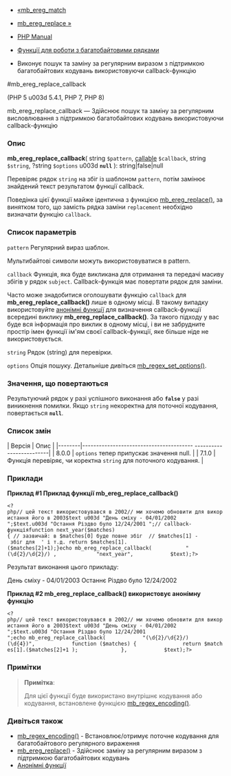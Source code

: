 - [«mb_ereg_match](function.mb-ereg-match.md)
- [mb_ereg_replace »](function.mb-ereg-replace.md)

- [PHP Manual](index.md)
- [Функції для роботи з багатобайтовими рядками](ref.mbstring.md)
- Виконує пошук та заміну за регулярним виразом з підтримкою
багатобайтових кодувань використовуючи callback-функцію

#mb_ereg_replace_callback

(PHP 5 u003d 5.4.1, PHP 7, PHP 8)

mb_ereg_replace_callback — Здійснює пошук та заміну за регулярним
висловлювання з підтримкою багатобайтових кодувань використовуючи
callback-функцію

### Опис

**mb_ereg_replace_callback**(
string `$pattern`,
[callable](language.types.callable.md) `$callback`,
string `$string`,
?string `$options` u003d **`null`**
): string\|false\|null

Перевіряє рядок `string` на збіг із шаблоном `pattern`, потім
замінює знайдений текст результатом функції callback.

Поведінка цієї функції майже ідентична з функцією
[mb_ereg_replace()](function.mb-ereg-replace.md), за винятком того,
що замість рядка заміни `replacement` необхідно визначати функцію
`callback`.

### Список параметрів

`pattern`
Регулярний вираз шаблон.

Мультибайтові символи можуть використовуватися в pattern.

`callback`
Функція, яка буде викликана для отримання та передачі масиву
збігів у рядок `subject`. Callback-функція має повертати рядок
для заміни.

Часто може знадобитися оголошувати функцію `callback` для
**mb_ereg_replace_callback()** лише в одному місці. В такому випадку
використовуйте [анонімні функції](functions.anonymous.md) для
визначення callback-функції всередині виклику
**mb_ereg_replace_callback()**. За такого підходу у вас буде вся
інформація про виклик в одному місці, і ви не забрудните простір імен
функції ім'ям своєї callback-функції, яке більше ніде не
використовується.

`string`
Рядок (string) для перевірки.

`options`
Опція пошуку. Детальніше дивіться
[mb_regex_set_options()](function.mb-regex-set-options.md).

### Значення, що повертаються

Результуючий рядок у разі успішного виконання або **`false`**
у разі виникнення помилки. Якщо `string` некоректна для поточної
кодування, повертається **`null`**.

### Список змін

| Версія | Опис |
|--------|---------------------------------------- -------------------------|
| 8.0.0 | `options` тепер припускає значення null. |
| 7.1.0 | Функція перевіряє, чи коректна `string` для поточного кодування. |

### Приклади

**Приклад #1 Приклад функції **mb_ereg_replace_callback()****

` <?php// цей текст використовувався в 2002// ми хочемо обновити для використання його в 2003$text u003d "День сміху - 04/01/2002
";$text.u003d "Остання Різдво було 12/24/2001
";// callback-функціяfunction next_year($matches){ // зазвичай: в $matches[0] буде повне збіг  // $matches[1] - збіг для  ' і т.д. return $matches[1].($matches[2]+1);}echo mb_ereg_replace_callback(           "(\d{2}/\d{2}/) ,             "next_year",            $text);?> `

Результат виконання цього прикладу:

День сміху - 04/01/2003
Останнє Різдво було 12/24/2002

**Приклад #2 **mb_ereg_replace_callback()** використовує анонімну
функцію**

` <?php// цей текст використовувався в 2002// ми хочемо обновити для використання його в 2003$text u003d "День сміху - 04/01/2002
";$text.u003d "Остання Різдво було 12/24/2001
";echo mb_ereg_replace_callback(            "(\d{2}/\d{2}/)(\d{4})",            function ($matches) {               return $matches[1].($matches[2]+1 );              },            $text);?> `

### Примітки

> **Примітка**:
>
> Для цієї функції буде використано внутрішнє кодування або
> кодування, встановлене функцією
> [mb_regex_encoding()](function.mb-regex-encoding.md).

### Дивіться також

- [mb_regex_encoding()](function.mb-regex-encoding.md) -
Встановлює/отримує поточне кодування для багатобайтового
регулярного вираження
- [mb_ereg_replace()](function.mb-ereg-replace.md) - Здійснює
заміну за регулярним виразом з підтримкою багатобайтових кодувань
- [Анонімні функції](functions.anonymous.md)
